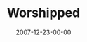 ---
layout: message
category: message
series: "Hero"
title: "Worshipped"
date: 2007-12-23-00-00
message_id: 473
sc-permalink-url: "http://soundcloud.com/crdschurch/worshipped"
audio: "http://s3.amazonaws.com/crossroads-media/messages/audio/Hero_3_Worshipped_12-16-07_Tome_webaudio.mp3"
audio-duration: "33:53"
tag: 
 - christmas-eve
 - christmas
 - angels
 - shepherds
 - tome
explicit: false
---